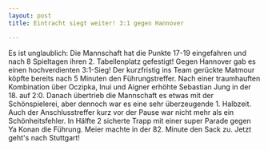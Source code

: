 ```yaml
---
layout: post
title: Eintracht siegt weiter! 3:1 gegen Hannover

---
```


Es ist unglaublich: Die Mannschaft hat die Punkte 17-19 eingefahren und nach 8 Spieltagen ihren 2. Tabellenplatz gefestigt! Gegen Hannover gab es einen hochverdienten 3:1-Sieg! Der kurzfristig ins Team gerückte Matmour köpfte bereits nach 5 Minuten den Führungstreffer. Nach einer traumhauften Kombination über Oczipka, Inui und Aigner erhöhte Sebastian Jung in der 18. auf 2:0. Danach übertrieb die Mannschaft es etwas mit der Schönspielerei, aber dennoch war es eine sehr überzeugende 1. Halbzeit. Auch der Anschlusstreffer kurz vor der Pause war nicht mehr als ein Schönheitsfehler. In Hälfte 2 sicherte Trapp mit einer super Parade gegen Ya Konan die Führung. Meier machte in der 82. Minute den Sack zu. Jetzt geht's nach Stuttgart!


